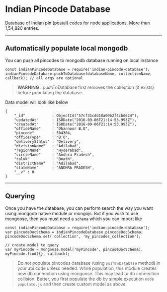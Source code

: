 # Indian Pincode Database
Database of Indian pin (postal) codes for node applications. More than 1,54,820 entries.

***

## Automatically populate local mongodb

You can push all pincodes to mongodb database running on local instance

```
const indianPincodeDatabase = require('indian-pincode-database');
indianPincodeDatabase.pushToDatabase(databaseName, collectionName, callback); // all args are optional
```

> **WARNING** : pushToDatabase first removes the collection (if exists) before populating the database.

Data model will look like below

```
{
	"_id"            : ObjectId("57cf31cdd18a0062f4cbd624"),
    "updatedAt"      : ISODate("2016-09-06T21:14:53.993Z"),
    "createdAt"      : ISODate("2016-09-06T21:14:53.993Z"),
    "officeName"     : "Dhannoor B.O",
    "pincode"        : 504304,
    "officeType"     : "B.O",
    "deliveryStatus" : "Delivery",
    "divisionName"   : "Adilabad",
    "regionName"     : "Hyderabad",
    "circleName"     : "Andhra Pradesh",
    "taluk"          : "Boath",
    "districtName"   : "Adilabad",
    "stateName"      : "ANDHRA PRADESH",
    "__v" : 0
}
```

***

## Querying

Once you have the database, you can perform search the way you want using mongodb native module or mongojs. But if you wish to use mongoose, then you must need a `schema` which you can import like

```
const indianPincodeDatabase = require('indian-pincode-database');
var pincodeDocSchema = indianPincodeDatabase.pincodeDocSchema;
pincodeDocSchema.set('collection', 'my_pincodes_collection');

// create model to query
var myPincode = mongoose.model('myPincode', pincodeDocSchema);
myPincode.find({}, callback);
```

> Do not populate pincodes database (using `pushToDatabase` method) in your api code unless needed. While population, this module creates new db connection using mongoose. This may lead to db connection collision. Better, you first populate the db by simple execution `node populate.js` and then create custom model as above.
